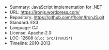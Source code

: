 * Summary:    JavaScript implementation for .NET
* URL:        https://ironjs.wordpress.com/
* Repository: https://github.com/fholm/IronJS.git
* Standard:   ES3
* Language:   C#
* License:    Apache-2.0
* LOC:        12608 (`cloc Src/IronJS*`)
* Timeline:   2010-2013
